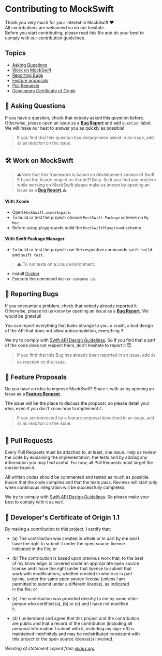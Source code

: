 # Contributing to MockSwift
Thank you very much for your interest in MockSwift ❤️  
All contributions are welcomed so do not hesitate.  
Before you start contributing, please read this file and do your best to comply with our contribution guidelines.  

## Topics
- [Asking Questions](#asking-questions)
- [Work on MockSwift](#work-on-mockswift)
- [Reporting Bugs](#reporting-bugs)
- [Feature proposals](#feature-proposals)
- [Pull Requests](#pull-requests)
- [Developers Certificate of Origin](#developers-certificate-of-origin)

## 🤔 Asking Questions
If you have a question, check that nobody asked this question before.  
Otherwise, please open an issue as a [**Bug Report**](https://github.com/leoture/MockSwift/issues/new?assignees=&labels=bug&template=bug_report.md&title=) and add `question` label.  
We will make our best to answer you as quickly as possible!
>If you find that this question has already been asked in an issue, add 👍 as *reaction* on the issue.

## 🛠 Work on MockSwift
>⚠️Note that this framework is based on development version of Swift 5.1 and the Xcode project on Xcode11 Beta. So if you find any problem while working on MockSwift please make us known by opening an issue as a [**Bug Report**](https://github.com/leoture/MockSwift/issues/new?assignees=&labels=bug&template=bug_report.md&title=).⚠️

#### With Xcode
- Open `MockSwift.xcworkspace`.
- To build or test the project: choose `MockSwift-Package` scheme on `My Mac`.
- Before using playgrounds build the `MockSwiftPlayground` scheme.

#### With Swift Package Manager
- To build or test the project: use the respective commands `swift build` and `swift test`.
>⚠️ To run tests on a Linux environment:
  - Install [Docker](https://docs.docker.com/compose/install/).
  - Execute the command `docker-compose up`.

## 🐞 Reporting Bugs
If you encounter a problem, check that nobody already reported it.  
Otherwise, please let us know by opening an issue as a [**Bug Report**](https://github.com/leoture/MockSwift/issues/new?assignees=&labels=bug&template=bug_report.md&title=). We would be grateful!  

You can report everything that looks strange to you: a crash, a bad design of the API that does not allow autocompletion, everything !!

We try to comply with [Swift API Design Guidelines](https://swift.org/documentation/api-design-guidelines/). So if you find that a part of the code does not respect them, don't hesitate to report it 😇.

>If you find that this Bug has already been reported in an issue, add 👍 as *reaction* on the issue.

## 🚀 Feature Proposals
Do you have an idea to improve MockSwift? Share it with us by opening an issue as a [**Feature Request**](https://github.com/leoture/MockSwift/issues/new?assignees=&labels=enhancement&template=feature_request.md&title=).  

The issue will be the place to discuss the proposal, so please detail your idea, even if you don't know how to implement it.

>If you are interested by a feature proposal described in an issue, add 👍 as *reaction* on the issue.

## 🎉 Pull Requests
Every Pull Requests must be attached to, at least, one issue. Help us review the code by explaining the implementation, the tests and by adding any information you may find useful. For now, all Pull Requests must target the *master* branch.  

All written codes should be commented and tested as much as possible. Insure that the code compiles and that the tests pass. Reviews will start only when continuous integration will be successfully completed.

We try to comply with [Swift API Design Guidelines](https://swift.org/documentation/api-design-guidelines/). So please make your best to comply with it as well.

## 📝 Developer's Certificate of Origin 1.1
By making a contribution to this project, I certify that:

- (a) The contribution was created in whole or in part by me and I  
have the right to submit it under the open source license  
indicated in the file; or

- (b) The contribution is based upon previous work that, to the best  
of my knowledge, is covered under an appropriate open source  
license and I have the right under that license to submit that  
work with modifications, whether created in whole or in part  
by me, under the same open source license (unless I am  
permitted to submit under a different license), as indicated  
in the file; or

- (c) The contribution was provided directly to me by some other  
person who certified (a), (b) or (c) and I have not modified  
it.

- (d) I understand and agree that this project and the contribution  
are public and that a record of the contribution (including all  
personal information I submit with it, including my sign-off) is  
maintained indefinitely and may be redistributed consistent with  
this project or the open source license(s) involved.

*Wording of statement copied from [elinux.org](http://elinux.org/Developer_Certificate_Of_Origin)*
